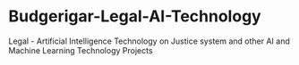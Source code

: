 # Budgerigar-Legal-AI-Technology
Legal - Artificial Intelligence Technology on Justice system and other AI and Machine Learning Technology Projects
